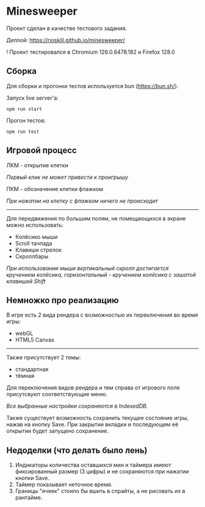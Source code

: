 # Minesweeper

Проект сделан в качестве тестового задания.

Деплой: https://rioskill.github.io/minesweeper/

! Проект тестировался в Chromium 126.0.6478.182 и Firefox 128.0

## Сборка

Для сборки и прогонки тестов используется bun (https://bun.sh/).

Запуск live server'а:

```
npm run start
```

Прогон тестов:
```
npm run test
```

## Игровой процесс

ЛКМ - открытие клетки

*Первый клик не может привести к проигрышу*

ПКМ - обозначение клетки флажком

*При нажатии на клетку с флажком ничего не происходит*

---

Для передвижения по большим полям, не помещающихся в экране можно использовать:
- Колёсико мыши
- Scroll тачпада
- Клавиши стрелок
- Скроллбары

*При использовании мыши вертикальный скролл достигается кручением колёсика, горизонтальный - кручением колёсика с зашатой клавишей Shift*

## Немножко про реализацию

В игре есть 2 вида рендера с возможностью их переключения во время игры:
- webGL
- HTML5 Canvas

---

Также присутствует 2 темы:
- стандартная
- тёмная

Для переключения видов рендера и тем справа от игрового поля присутсвуют соответствующие меню.

*Все выбранные настройки сохраняются в IndexedDB.*

Также существует возможность сохранить текущее состояние игры, нажав на кнопку Save. При закрытии вкладки и последующем её открытии будет запущено сохранение.


## Недоделки (что делать было лень)

1. Индикаторы количества оставшихся мин и таймера имеют фиксированный размер (3 цифры) и не сохраняются при нажатии кнопки Save.
2. Таймер показывает неточное время.
3. Границы "ячеек" стоило бы вшить в спрайты, а не рисовать их в рантайме.
